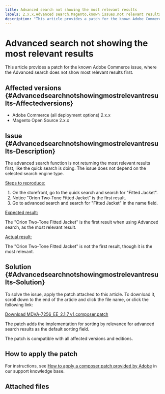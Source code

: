 ```yaml
---
title: Advanced search not showing the most relevant results
labels: 2.x.x,Advanced search,Magento,known issues,not relevant results,patch,troubleshooting,Advanced Search,cloud infrastructure,on-premises,Adobe Commerce,Magento Open Source
description: "This article provides a patch for the known Adobe Commerce issue, where the Advanced search does not show most relevant results first."
---
```


# Advanced search not showing the most relevant results

This article provides a patch for the known Adobe Commerce issue, where the Advanced search does not show most relevant results first.

## Affected versions {#Advancedsearchnotshowingmostrelevantresults-Affectedversions}

* Adobe Commerce (all deployment options) 2.x.x
* Magento Open Source 2.x.x

## Issue {#Advancedsearchnotshowingmostrelevantresults-Description}

The advanced search function is not returning the most relevant results first, like the quick search is doing. The issue does not depend on the selected search engine type.

 <u>Steps to reproduce:</u>

1. On the storefront, go to the quick search and search for "Fitted Jacket".
1. Notice "Orion Two-Tone Fitted Jacket" is the first result.
1. Go to advanced search and search for "Fitted Jacket" in the name field.

 <u>Expected result:</u>

The "Orion Two-Tone Fitted Jacket" is the first result when using Advanced search, as the most relevant result.

 <u>Actual result:</u>

The "Orion Two-Tone Fitted Jacket" is not the first result, though it is the most relevant.

## Solution {#Advancedsearchnotshowingmostrelevantresults-Solution}

To solve the issue, apply the patch attached to this article. To download it, scroll down to the end of the article and click the file name, or click the following link:

 [Download MDVA-7256\_EE\_2.1.7\_v1.composer.patch](assets/MDVA-7256_EE_2.1.7_v1.composer.patch.zip)

The patch adds the implementation for sorting by relevance for advanced search results as the default sorting field.

The patch is compatible with all affected versions and editions.

## How to apply the patch

For instructions, see [How to apply a composer patch provided by Adobe](https://support.magento.com/hc/en-us/articles/360028367731) in our support knowledge base.

## Attached files